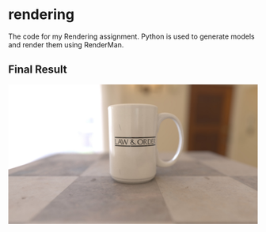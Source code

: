 # rendering

The code for my Rendering assignment. Python is used to generate models and render them using RenderMan.

## Final Result

![output render of a "Law and Order" mug](https://github.com/eimearc/rendering/blob/ca4d91c0efd335e629b396a9dafa8df94c107214/render.jpg?raw=true)
